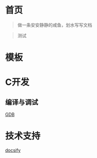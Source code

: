# 首页

> 做一条安安静静的咸鱼，划水写写文档

> 测试

# 模板

# C开发

## 编译与调试

[GDB](/C开发/编译与调试/GDB.md)

# 技术支持

[docsify](https://docsify.js.org/#/zh-cn/)